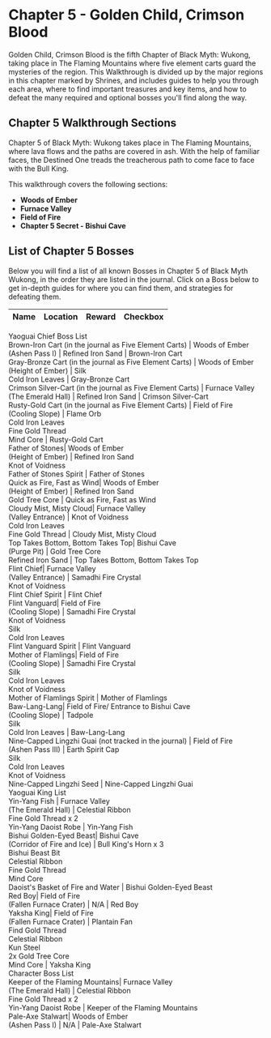 # Chapter 5 - Golden Child, Crimson Blood

Golden Child, Crimson Blood is the fifth Chapter of Black Myth: Wukong, taking place in The Flaming Mountains where five element carts guard the mysteries of the region. This Walkthrough is divided up by the major regions in this chapter marked by Shrines, and includes guides to help you through each area, where to find important treasures and key items, and how to defeat the many required and optional bosses you'll find along the way. 

## Chapter 5 Walkthrough Sections

Chapter 5 of Black Myth: Wukong takes place in The Flaming Mountains, where lava flows and the paths are covered in ash. With the help of familiar faces, the Destined One treads the treacherous path to come face to face with the Bull King. 

This walkthrough covers the following sections: 

  *  **Woods of Ember**
  *  **Furnace Valley**
  *  **Field of Fire**
  *  **Chapter 5 Secret - Bishui Cave**

##  List of Chapter 5 Bosses

Below you will find a list of all known Bosses in Chapter 5 of Black Myth Wukong, in the order they are listed in the journal. Click on a Boss below to get in-depth guides for where you can find them, and strategies for defeating them. 

Name | Location | Reward | Checkbox   
---|---|---|---  
Yaoguai Chief Boss List   
Brown-Iron Cart (in the journal as Five Element Carts) | Woods of Ember  
(Ashen Pass I) | Refined Iron Sand | Brown-Iron Cart  
Gray-Bronze Cart (in the journal as Five Element Carts) | Woods of Ember  
(Height of Ember) | Silk  
Cold Iron Leaves | Gray-Bronze Cart  
Crimson Silver-Cart (in the journal as Five Element Carts) | Furnace Valley  
(The Emerald Hall) | Refined Iron Sand | Crimson Silver-Cart  
Rusty-Gold Cart (in the journal as Five Element Carts) | Field of Fire  
(Cooling Slope) | Flame Orb  
Cold Iron Leaves  
Fine Gold Thread  
Mind Core | Rusty-Gold Cart  
Father of Stones| Woods of Ember  
(Height of Ember) | Refined Iron Sand  
Knot of Voidness  
Father of Stones Spirit | Father of Stones  
Quick as Fire, Fast as Wind| Woods of Ember  
(Height of Ember) | Refined Iron Sand  
Gold Tree Core | Quick as Fire, Fast as Wind  
Cloudy Mist, Misty Cloud| Furnace Valley  
(Valley Entrance) | Knot of Voidness  
Cold Iron Leaves  
Fine Gold Thread | Cloudy Mist, Misty Cloud  
Top Takes Bottom, Bottom Takes Top| Bishui Cave  
(Purge Pit) | Gold Tree Core  
Refined Iron Sand | Top Takes Bottom, Bottom Takes Top  
Flint Chief| Furnace Valley  
(Valley Entrance) | Samadhi Fire Crystal  
Knot of Voidness  
Flint Chief Spirit | Flint Chief  
Flint Vanguard| Field of Fire  
(Cooling Slope) | Samadhi Fire Crystal  
Knot of Voidness  
Silk  
Cold Iron Leaves  
Flint Vanguard Spirit | Flint Vanguard  
Mother of Flamlings| Field of Fire  
(Cooling Slope) | Samadhi Fire Crystal  
Silk  
Cold Iron Leaves  
Knot of Voidness  
Mother of Flamlings Spirit | Mother of Flamlings  
Baw-Lang-Lang| Field of Fire/ Entrance to Bishui Cave  
(Cooling Slope) | Tadpole  
Silk  
Cold Iron Leaves | Baw-Lang-Lang  
Nine-Capped Lingzhi Guai (not tracked in the journal) | Field of Fire  
(Ashen Pass III) | Earth Spirit Cap  
Silk  
Cold Iron Leaves  
Knot of Voidness  
Nine-Capped Lingzhi Seed | Nine-Capped Lingzhi Guai  
Yaoguai King List   
Yin-Yang Fish | Furnace Valley  
(The Emerald Hall) | Celestial Ribbon  
Fine Gold Thread x 2  
Yin-Yang Daoist Robe | Yin-Yang Fish  
Bishui Golden-Eyed Beast| Bishui Cave  
(Corridor of Fire and Ice) | Bull King's Horn x 3  
Bishui Beast Bit  
Celestial Ribbon  
Fine Gold Thread  
Mind Core  
Daoist's Basket of Fire and Water | Bishui Golden-Eyed Beast  
Red Boy| Field of Fire  
(Fallen Furnace Crater) | N/A | Red Boy  
Yaksha King| Field of Fire  
(Fallen Furnace Crater) | Plantain Fan  
Find Gold Thread  
Celestial Ribbon  
Kun Steel  
2x Gold Tree Core  
Mind Core | Yaksha King  
Character Boss List   
Keeper of the Flaming Mountains| Furnace Valley  
(The Emerald Hall) | Celestial Ribbon  
Fine Gold Thread x 2  
Yin-Yang Daoist Robe | Keeper of the Flaming Mountains  
Pale-Axe Stalwart| Woods of Ember  
(Ashen Pass I) | N/A | Pale-Axe Stalwart
